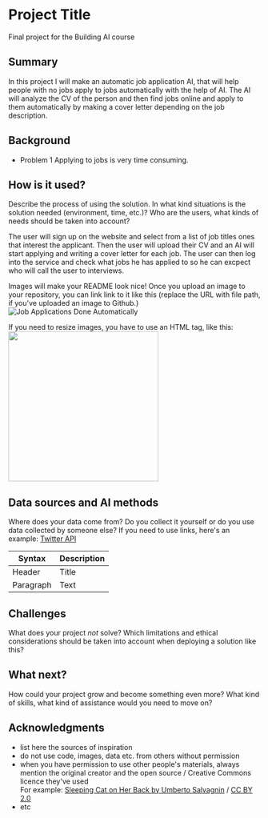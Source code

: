 # Project Title

Final project for the Building AI course

## Summary

In this project I will make an automatic job application AI, that will help people with no jobs apply to jobs automatically with the help of AI. The AI will analyze the CV of the person and then find jobs online and apply to them automatically by making a cover letter depending on the job description. 


## Background


* Problem 1
Applying to jobs is very time consuming.


## How is it used?

Describe the process of using the solution. In what kind situations is the solution needed (environment, time, etc.)? Who are the users, what kinds of needs should be taken into account?

The user will sign up on the website and select from a list of job titles ones that interest the applicant. Then the user will upload their CV and an AI will start applying and writing a cover letter for each job. The user can then log into the service and check what jobs he has applied to so he can excpect who will call the user to interviews.

Images will make your README look nice!
Once you upload an image to your repository, you can link link to it like this (replace the URL with file path, if you've uploaded an image to Github.)
![Job Applications Done Automatically](https://www.thebalancecareers.com/thmb/la332AU3WIapcB8yEiSJtog4f0g=/2121x1414/filters:no_upscale():max_bytes(150000):strip_icc()/GettyImages-1186821733-8293b36141c947c68f635ae24eecfaa3.jpg)

If you need to resize images, you have to use an HTML tag, like this:
<img src="https://upload.wikimedia.org/wikipedia/commons/5/5e/Sleeping_cat_on_her_back.jpg" width="300">


## Data sources and AI methods
Where does your data come from? Do you collect it yourself or do you use data collected by someone else?
If you need to use links, here's an example:
[Twitter API](https://developer.twitter.com/en/docs)

| Syntax      | Description |
| ----------- | ----------- |
| Header      | Title       |
| Paragraph   | Text        |

## Challenges

What does your project _not_ solve? Which limitations and ethical considerations should be taken into account when deploying a solution like this?

## What next?

How could your project grow and become something even more? What kind of skills, what kind of assistance would you  need to move on? 


## Acknowledgments

* list here the sources of inspiration 
* do not use code, images, data etc. from others without permission
* when you have permission to use other people's materials, always mention the original creator and the open source / Creative Commons licence they've used
  <br>For example: [Sleeping Cat on Her Back by Umberto Salvagnin](https://commons.wikimedia.org/wiki/File:Sleeping_cat_on_her_back.jpg#filelinks) / [CC BY 2.0](https://creativecommons.org/licenses/by/2.0)
* etc
